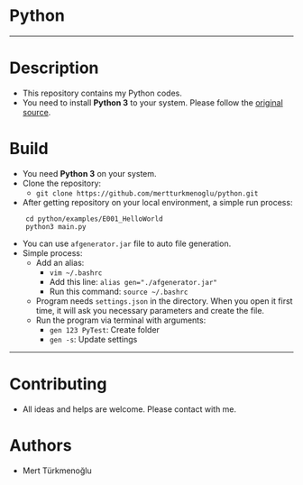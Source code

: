 # Python
***
# Description
* This repository contains my Python codes.
* You need to install **Python 3** to your system. Please follow the [original source].
# Build
* You need **Python 3** on your system.
* Clone the repository:  
  * `git clone https://github.com/mertturkmenoglu/python.git`
* After getting repository on your local environment, a simple run process:  
```
    cd python/examples/E001_HelloWorld
    python3 main.py
```  
* You can use `afgenerator.jar` file to auto file generation.
* Simple process:
  * Add an alias:
    * `vim ~/.bashrc`
    * Add this line: `alias gen="./afgenerator.jar"`
    * Run this command: `source ~/.bashrc`
  * Program needs `settings.json` in the directory. When you open it first time, it will ask you necessary parameters and create the file.
  * Run the program via terminal with arguments:
    * `gen 123 PyTest`: Create folder
    * `gen -s`: Update settings
***
# Contributing
* All ideas and helps are welcome. Please contact with me.
# Authors
* Mert Türkmenoğlu

[original source]: https://www.python.org/downloads/